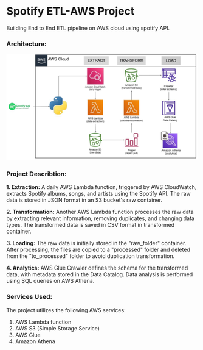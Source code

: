 # Spotify ETL-AWS Project
Building End to End ETL pipeline on AWS cloud using spotify API.

### Architecture:
![architecture-diagram](https://github.com/Mina2kamel/-Spotify-ETL-Project/blob/main/Project%20Archicture.JPG)

### Project Describtion:

**1. Extraction:** A daily AWS Lambda function, triggered by AWS CloudWatch, extracts Spotify albums, songs, and artists using the Spotify API. The raw data is stored in JSON format in an S3 bucket's raw container.

**2. Transformation:** Another AWS Lambda function processes the raw data by extracting relevant information, removing duplicates, and changing data types. The transformed data is saved in CSV format in transformed container.

**3. Loading:** The raw data is initially stored in the "raw_folder" container. After processing, the files are copied to a "processed" folder and deleted from the "to_processed" folder to avoid duplication transformation.

**4. Analytics:** AWS Glue Crawler defines the schema for the transformed data, with metadata stored in the Data Catalog. Data analysis is performed using SQL queries on AWS Athena.

### Services Used:

The project utilizes the following AWS services:

1. AWS Lambda function
3. AWS S3 (Simple Storage Service)
5. AWS Glue
6. Amazon Athena
